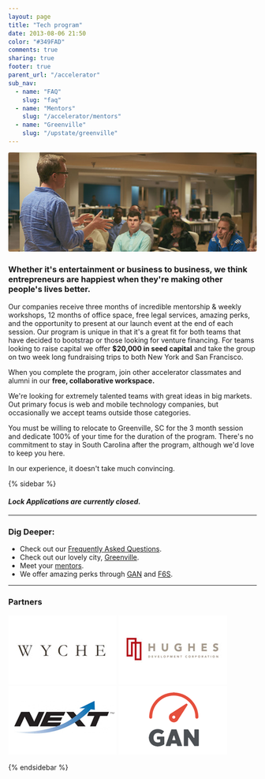 ```yaml
---
layout: page
title: "Tech program"
date: 2013-08-06 21:50
color: "#349FAD"
comments: true
sharing: true
footer: true
parent_url: "/accelerator"
sub_nav:
  - name: "FAQ"
    slug: "faq"
  - name: "Mentors"
    slug: "/accelerator/mentors"
  - name: "Greenville"
    slug: "/upstate/greenville"
---
```


<img src="/images/accelerator/tech-program-image.jpg" style="border-radius: 3px;">

### Whether it's entertainment or business to business, we think entrepreneurs are happiest when they're making other people's lives better.

Our companies receive three months of incredible mentorship &amp; weekly workshops, 12 months of office space, free legal services, amazing perks, and the opportunity to present at our launch event at the end of each session. Our program is unique in that it's a great fit for both teams that have decided to bootstrap or those looking for venture financing. For teams looking to raise capital we offer **$20,000 in seed capital** and take the group on two week long fundraising trips to both New York and San Francisco.

When you complete the program, join other accelerator classmates and alumni in our **free, collaborative workspace.**

We're looking for extremely talented teams with great ideas in big markets. Out primary focus is web and mobile technology companies, but occasionally we accept teams outside those categories.

You must be willing to relocate to Greenville, SC for the 3 month session and dedicate 100% of your time for the duration of the program. There's no commitment to stay in South Carolina after the program, although we'd love to keep you here.

In our experience, it doesn't take much convincing.

{% sidebar %}

#### <i class="ss-icon applications-closed">Lock</i> <em>Applications are currently closed.</em>

* * *

### Dig Deeper:

- Check out our [Frequently Asked Questions](/accelerator/tech-program/faq).  
- Check out our lovely city, [Greenville](/upstate/greenville).  
- Meet your [mentors](/accelerator/mentors).  
- We offer amazing perks through [GAN](http://gan.co) and [F6S](http://f6s.com).  

* * *

### Partners

![Wyche](/images/accelerator/sponsors/wyche.jpg "Wyche")
![Hughes](/images/accelerator/sponsors/hughes.jpg "Hughes")
![NEXT](/images/accelerator/sponsors/next.jpg "Next")
![GAN](/images/accelerator/sponsors/gan.jpg "GAN")

{% endsidebar %}